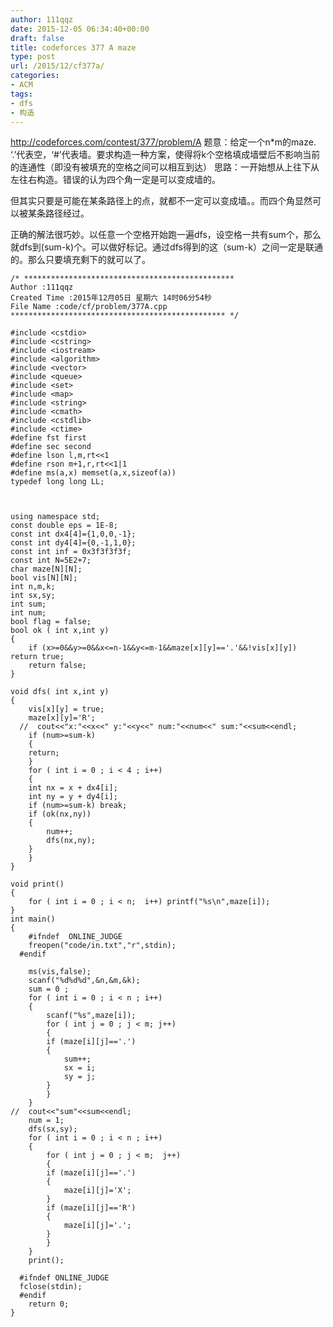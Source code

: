 ```yaml
---
author: 111qqz
date: 2015-12-05 06:34:40+00:00
draft: false
title: codeforces 377 A maze
type: post
url: /2015/12/cf377a/
categories:
- ACM
tags:
- dfs
- 构造
---
```


http://codeforces.com/contest/377/problem/A
题意：给定一个n*m的maze. ‘.’代表空，‘#’代表墙。要求构造一种方案，使得将k个空格填成墙壁后不影响当前的连通性（即没有被填充的空格之间可以相互到达）
思路：一开始想从上往下从左往右构造。错误的认为四个角一定是可以变成墙的。

但其实只要是可能在某条路径上的点，就都不一定可以变成墙。。而四个角显然可以被某条路径经过。

正确的解法很巧妙。以任意一个空格开始跑一遍dfs，设空格一共有sum个，那么就dfs到(sum-k)个。可以做好标记。通过dfs得到的这（sum-k）之间一定是联通的。那么只要填充剩下的就可以了。



    
    /* ***********************************************
    Author :111qqz
    Created Time :2015年12月05日 星期六 14时06分54秒
    File Name :code/cf/problem/377A.cpp
    ************************************************ */
    
    #include <cstdio>
    #include <cstring>
    #include <iostream>
    #include <algorithm>
    #include <vector>
    #include <queue>
    #include <set>
    #include <map>
    #include <string>
    #include <cmath>
    #include <cstdlib>
    #include <ctime>
    #define fst first
    #define sec second
    #define lson l,m,rt<<1
    #define rson m+1,r,rt<<1|1
    #define ms(a,x) memset(a,x,sizeof(a))
    typedef long long LL;
    
    
    
    using namespace std;
    const double eps = 1E-8;
    const int dx4[4]={1,0,0,-1};
    const int dy4[4]={0,-1,1,0};
    const int inf = 0x3f3f3f3f;
    const int N=5E2+7;
    char maze[N][N];
    bool vis[N][N];
    int n,m,k;
    int sx,sy;
    int sum;
    int num;
    bool flag = false;
    bool ok ( int x,int y)
    {
        if (x>=0&&y>=0&&x<=n-1&&y<=m-1&&maze[x][y]=='.'&&!vis[x][y]) return true;
        return false;
    }
    
    void dfs( int x,int y)
    {
        vis[x][y] = true;
        maze[x][y]='R';
      //  cout<<"x:"<<x<<" y:"<<y<<" num:"<<num<<" sum:"<<sum<<endl;
        if (num>=sum-k)
        {
    	return;
        }
        for ( int i = 0 ; i < 4 ; i++)
        {
    	int nx = x + dx4[i];
    	int ny = y + dy4[i];
    	if (num>=sum-k) break;
    	if (ok(nx,ny))
    	{
    	    num++;
    	    dfs(nx,ny);
    	}
        }
    }
    
    void print()
    {
        for ( int i = 0 ; i < n;  i++) printf("%s\n",maze[i]);
    }
    int main()
    {
    	#ifndef  ONLINE_JUDGE 
    	freopen("code/in.txt","r",stdin);
      #endif
    	
    	ms(vis,false);
    	scanf("%d%d%d",&n,&m,&k);
    	sum = 0 ;
    	for ( int i = 0 ; i < n ; i++)
    	{
    	    scanf("%s",maze[i]);
    	    for ( int j = 0 ; j < m; j++)
    	    {
    		if (maze[i][j]=='.')
    		{
    		    sum++;
    		    sx = i;
    		    sy = j;
    		}
    	    }
    	}
    //	cout<<"sum"<<sum<<endl;
    	num = 1;
    	dfs(sx,sy);
    	for ( int i = 0 ; i < n ; i++)
    	{
    	    for ( int j = 0 ; j < m;  j++)
    	    {
    		if (maze[i][j]=='.')
    		{
    		    maze[i][j]='X';
    		}
    		if (maze[i][j]=='R')
    		{
    		    maze[i][j]='.';
    		}
    	    }
    	}
    	print();
    
      #ifndef ONLINE_JUDGE  
      fclose(stdin);
      #endif
        return 0;
    }
    
